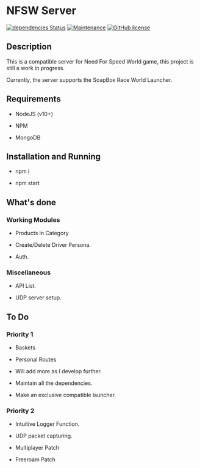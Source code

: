 # NFSW Server

[![dependencies Status](https://david-dm.org/racesphere/rs-zenith/status.svg)](https://david-dm.org/racesphere/rs-zenith)
[![Maintenance](https://img.shields.io/badge/Maintained%3F-yes-green.svg)](https://github.com/aadityachakravarty/sbrw-server/graphs/commit-activity)
[![GitHub license](https://img.shields.io/badge/license-GPL-blue.svg)](https://github.com/aadityachakravarty/sbrw-server/blob/master/LICENSE)

## Description

This is a compatible server for Need For Speed World game, this project is still a work in progress.

Currently, the server supports the SoapBox Race World Launcher.

## Requirements

* NodeJS (v10+)

* NPM

* MongoDB 

## Installation and Running

* npm i

* npm start

## What's done

### Working Modules

* Products in Category 

* Create/Delete Driver Persona.

* Auth.

### Miscellaneous

* API List.

* UDP server setup.

## To Do

### Priority 1

* Baskets

* Personal Routes

* Will add more as I develop further.

* Maintain all the dependencies.

* Make an exclusive compatible launcher.

### Priority 2

* Intuitive Logger Function.

* UDP packet capturing.

* Multiplayer Patch

* Freeroam Patch

